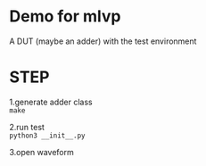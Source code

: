 # Demo for mlvp

A DUT (maybe an adder) with the test environment

# STEP
1.generate adder class  
`make`

2.run test  
`python3 __init__.py`

3.open waveform
